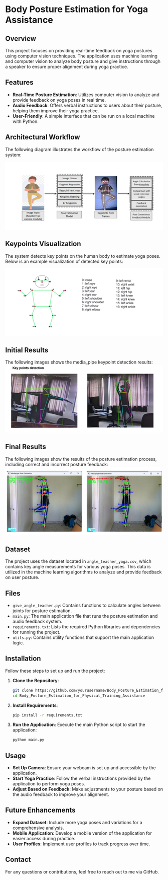 # Body Posture Estimation for Yoga Assistance

## Overview
This project focuses on providing real-time feedback on yoga postures using computer vision techniques. The application uses machine learning and computer vision to analyze body posture and give instructions through a speaker to ensure proper alignment during yoga practice.

## Features
- **Real-Time Posture Estimation**: Utilizes computer vision to analyze and provide feedback on yoga poses in real time.
- **Audio Feedback**: Offers verbal instructions to users about their posture, helping them improve their yoga practice.
- **User-Friendly**: A simple interface that can be run on a local machine with Python.

## Architectural Workflow
The following diagram illustrates the workflow of the posture estimation system:

![Architectural Workflow](images/Architectural_workflow.png)

## Keypoints Visualization
The system detects key points on the human body to estimate yoga poses. Below is an example visualization of detected key points:

![Keypoints Visualization](images/Key_points.png)

## Initial Results
The following images shows the media_pipe keypoint detection results:
![Initial results](images/initial_results.png)

## Final Results
The following images show the results of the posture estimation process, including correct and incorrect posture feedback:
![Final results](images/Final_results.png)

## Dataset
The project uses the dataset located in `angle_teacher_yoga.csv`, which contains key angle measurements for various yoga poses. This data is utilized in the machine learning algorithms to analyze and provide feedback on user posture.

## Files
- `give_angle_teacher.py`: Contains functions to calculate angles between joints for posture estimation.
- `main.py`: The main application file that runs the posture estimation and audio feedback system.
- `requirements.txt`: Lists the required Python libraries and dependencies for running the project.
- `utils.py`: Contains utility functions that support the main application logic.

## Installation
Follow these steps to set up and run the project:

1. **Clone the Repository**:
   ```bash
   git clone https://github.com/yourusername/Body_Posture_Estimation_for_Physical_Training_Assistance.git
   cd Body_Posture_Estimation_for_Physical_Training_Assistance
   ```
2. **Install Requirements**:
   ```bash
   pip install -r requirements.txt
   ```
3. **Run the Application**:
   Execute the main Python script to start the application:
   ```bash
   python main.py
   ```

## Usage
- **Set Up Camera**: Ensure your webcam is set up and accessible by the application.
- **Start Yoga Practice**: Follow the verbal instructions provided by the application to perform yoga poses.
- **Adjust Based on Feedback**: Make adjustments to your posture based on the audio feedback to improve your alignment.

## Future Enhancements
- **Expand Dataset**: Include more yoga poses and variations for a comprehensive analysis.
- **Mobile Application**: Develop a mobile version of the application for easier access during practice.
- **User Profiles**: Implement user profiles to track progress over time.

## Contact
For any questions or contributions, feel free to reach out to me via GitHub.
